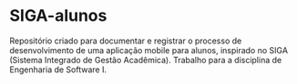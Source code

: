 # SIGA-alunos
Repositório criado para documentar e registrar o processo de desenvolvimento de uma aplicação mobile para alunos, inspirado no SIGA (Sistema Integrado de Gestão Acadêmica). Trabalho para a disciplina de Engenharia de Software I.

